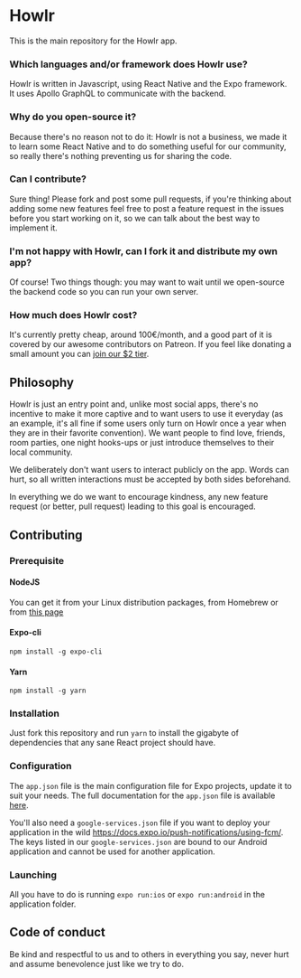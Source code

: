 # Howlr

This is the main repository for the Howlr app.

### Which languages and/or framework does Howlr use?

Howlr is written in Javascript, using React Native and the Expo framework. It uses Apollo GraphQL to communicate with the backend.

### Why do you open-source it?

Because there's no reason not to do it: Howlr is not a business, we made it to learn some React Native and to do something useful for our community, so really there's nothing preventing us for sharing the code.

### Can I contribute?

Sure thing! Please fork and post some pull requests, if you're thinking about adding some new features feel free to post a feature request in the issues before you start working on it, so we can talk about the best way to implement it.

### I'm not happy with Howlr, can I fork it and distribute my own app?

Of course! Two things though: you may want to wait until we open-source the backend code so you can run your own server.

### How much does Howlr cost?

It's currently pretty cheap, around 100€/month, and a good part of it is covered by our awesome contributors on Patreon. If you feel like donating a small amount you can [join our $2 tier](https://www.patreon.com/HowlrApp).

## Philosophy

Howlr is just an entry point and, unlike most social apps, there's no incentive to make it more captive and to want users to use it everyday (as an example, it's all fine if some users only turn on Howlr once a year when they are in their favorite convention). We want people to find love, friends, room parties, one night hooks-ups or just introduce themselves to their local community.

We deliberately don't want users to interact publicly on the app. Words can hurt, so all written interactions must be accepted by both sides beforehand.

In everything we do we want to encourage kindness, any new feature request (or better, pull request) leading to this goal is encouraged.

## Contributing

### Prerequisite

#### NodeJS

You can get it from your Linux distribution packages, from Homebrew or from [this page](https://nodejs.org/en/download/package-manager/#debian-and-ubuntu-based-linux-distributions-enterprise-linux-fedora-and-snap-packages)

#### Expo-cli

```
npm install -g expo-cli
```

#### Yarn

```
npm install -g yarn
```

### Installation

Just fork this repository and run `yarn` to install the gigabyte of dependencies that any sane React project should have.

### Configuration

The `app.json` file is the main configuration file for Expo projects, update it to suit your needs. The full documentation for the `app.json` file is available [here](https://docs.expo.io/versions/latest/config/app/).

You'll also need a `google-services.json` file if you want to deploy your application in the wild https://docs.expo.io/push-notifications/using-fcm/. The keys listed in our `google-services.json` are bound to our Android application and cannot be used for another application.

### Launching

All you have to do is running `expo run:ios` or `expo run:android` in the application folder.


## Code of conduct

Be kind and respectful to us and to others in everything you say, never hurt and assume benevolence just like we try to do.
